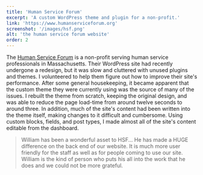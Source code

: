 ```yaml
---
title: 'Human Service Forum'
excerpt: 'A custom WordPress theme and plugin for a non-profit.'
link: 'https://www.humanserviceforum.org'
screenshot: '/images/hsf.png'
alt: 'the human service forum website'
order: 2
---
```


The [Human Service Forum](https://www.humanserviceforum.org 'The Human Service Forum') is a non-profit serving human service professionals in Massachusetts. Their WordPress site had recently undergone a redesign, but it was slow and cluttered with unused plugins and themes. I volunteered to help them figure out how to improve their site's performance. After some general housekeeping, it became apparent that the custom theme they were currently using was the source of many of the issues. I rebuilt the theme from scratch, keeping the original design, and was able to reduce the page load-time from around twelve seconds to around three. In addition, much of the site's content had been written into the theme itself, making changes to it difficult and cumbersome. Using custom blocks, fields, and post types, I made almost all of the site's content editable from the dashboard.

> William has been a wonderful asset to HSF... He has made a HUGE difference on the back end of our website. It is much more user friendly for the staff as well as for people coming to use our site. William is the kind of person who puts his all into the work that he does and we could not be more grateful.
